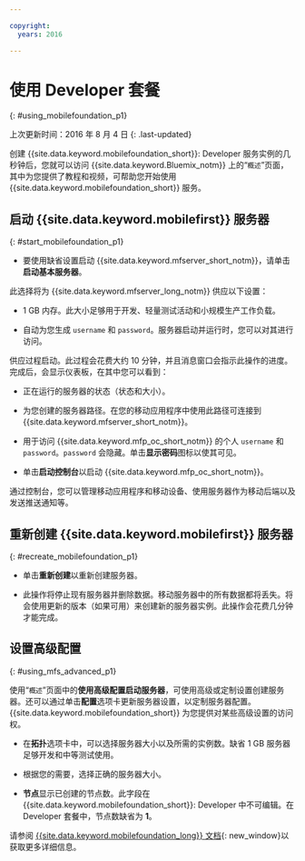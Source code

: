 ```yaml
---

copyright:
  years: 2016

---
```


#	使用 Developer 套餐
{: #using_mobilefoundation_p1}

上次更新时间：2016 年 8 月 4 日
{: .last-updated}

创建 {{site.data.keyword.mobilefoundation_short}}: Developer 服务实例的几秒钟后，您就可以访问 {{site.data.keyword.Bluemix_notm}} 上的“`概述`”页面，其中为您提供了教程和视频，可帮助您开始使用 {{site.data.keyword.mobilefoundation_short}} 服务。

## 启动 {{site.data.keyword.mobilefirst}} 服务器
{: #start_mobilefoundation_p1}
* 要使用缺省设置启动 {{site.data.keyword.mfserver_short_notm}}，请单击**启动基本服务器**。

此选择将为 {{site.data.keyword.mfserver_long_notm}} 供应以下设置：
*	1 GB 内存。此大小足够用于开发、轻量测试活动和小规模生产工作负载。

*	自动为您生成 `username` 和 `password`。服务器启动并运行时，您可以对其进行访问。

供应过程启动。此过程会花费大约 10 分钟，并且消息窗口会指示此操作的进度。完成后，会显示仪表板，在其中您可以看到：
*	正在运行的服务器的状态（状态和大小）。

*	为您创建的服务器路径。在您的移动应用程序中使用此路径可连接到 {{site.data.keyword.mfserver_short_notm}}。

*	用于访问 {{site.data.keyword.mfp_oc_short_notm}} 的个人 `username` 和 `password`。`password` 会隐藏。单击**显示密码**图标以使其可见。

*	单击**启动控制台**以启动 {{site.data.keyword.mfp_oc_short_notm}}。


<!--This console runs inside the container.--> 通过控制台，您可以管理移动应用程序和移动设备、使用服务器作为移动后端以及发送推送通知等。

## 重新创建 {{site.data.keyword.mobilefirst}} 服务器
{: #recreate_mobilefoundation_p1}

*	单击**重新创建**以重新创建服务器。

* 此操作将停止现有服务器并删除数据。移动服务器中的所有数据都将丢失。将会使用更新的版本（如果可用）来创建新的服务器实例。此操作会花费几分钟才能完成。

##	设置高级配置
{: #using_mfs_advanced_p1}

使用“`概述`”页面中的**使用高级配置启动服务器**，可使用高级或定制设置创建服务器。还可以通过单击**配置**选项卡更新服务器设置，以定制服务器配置。{{site.data.keyword.mobilefoundation_short}} 为您提供对某些高级设置的访问权。

*	在**拓扑**选项卡中，可以选择服务器大小以及所需的实例数。缺省 1 GB 服务器足够开发和中等测试使用。

  - 根据您的需要，选择正确的服务器大小。

* **节点**显示已创建的节点数。此字段在 {{site.data.keyword.mobilefoundation_short}}: Developer 中不可编辑。在 Developer 套餐中，节点数<!--in your {{site.data.keyword.IBM_notm}} container group-->缺省为 **1**。

请参阅 [{{site.data.keyword.mobilefoundation_long}} 文档](https://www.ibm.com/support/knowledgecenter/SSHS8R_8.0.0/wl_welcome.html){: new_window}以获取更多详细信息。
